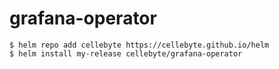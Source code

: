 # grafana-operator

```console
$ helm repo add cellebyte https://cellebyte.github.io/helm
$ helm install my-release cellebyte/grafana-operator
```
